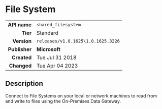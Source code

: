 # File System
| | |
|-:|-|
|**API name**|`shared_filesystem`|
|**Tier**|Standard|
|**Version**|`releases/v1.0.1625\1.0.1625.3226`|
|**Publisher**|**Microsoft**|
|**Created**|Tue Jul 31 2018|
|**Changed**|Tue Apr 04 2023|

## Description
Connect to File Systems on your local or network machines to read from and write to files using the On-Premises Data Gateway.
